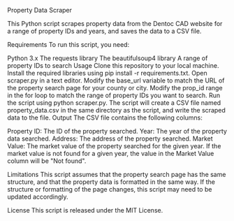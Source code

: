 Property Data Scraper

This Python script scrapes property data from the Dentoc CAD website for a range of property IDs and years, and saves the data to a CSV file.

Requirements
To run this script, you need:

Python 3.x
The requests library
The beautifulsoup4 library
A range of property IDs to search
Usage
Clone this repository to your local machine.
Install the required libraries using pip install -r requirements.txt.
Open scraper.py in a text editor.
Modify the base_url variable to match the URL of the property search page for your county or city.
Modify the prop_id range in the for loop to match the range of property IDs you want to search.
Run the script using python scraper.py.
The script will create a CSV file named property_data.csv in the same directory as the script, and write the scraped data to the file.
Output
The CSV file contains the following columns:

Property ID: The ID of the property searched.
Year: The year of the property data searched.
Address: The address of the property searched.
Market Value: The market value of the property searched for the given year.
If the market value is not found for a given year, the value in the Market Value column will be "Not found".

Limitations
This script assumes that the property search page has the same structure, and that the property data is formatted in the same way. If the structure or formatting of the page changes, this script may need to be updated accordingly.

License
This script is released under the MIT License.
